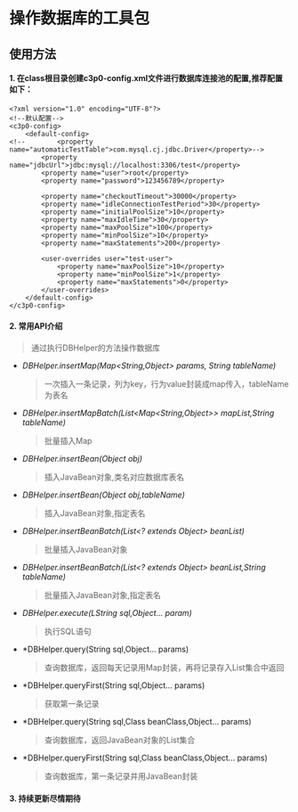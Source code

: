 # 操作数据库的工具包
## 使用方法
#### 1. 在class根目录创建c3p0-config.xml文件进行数据库连接池的配置,推荐配置如下：
```
<?xml version="1.0" encoding="UTF-8"?>
<!--默认配置-->
<c3p0-config>
    <default-config>
<!--        <property name="automaticTestTable">com.mysql.cj.jdbc.Driver</property>-->
        <property name="jdbcUrl">jdbc:mysql://localhost:3306/test</property>
        <property name="user">root</property>
        <property name="password">123456789</property>

        <property name="checkoutTimeout">30000</property>
        <property name="idleConnectionTestPeriod">30</property>
        <property name="initialPoolSize">10</property>
        <property name="maxIdleTime">30</property>
        <property name="maxPoolSize">100</property>
        <property name="minPoolSize">10</property>
        <property name="maxStatements">200</property>

        <user-overrides user="test-user">
            <property name="maxPoolSize">10</property>
            <property name="minPoolSize">1</property>
            <property name="maxStatements">0</property>
        </user-overrides>
    </default-config>
</c3p0-config>
```

#### 2. 常用API介绍
> 通过执行DBHelper的方法操作数据库

- *DBHelper.insertMap(Map<String,Object> params, String tableName)*
    > 一次插入一条记录，列为key，行为value封装成map传入，tableName为表名

- *DBHelper.insertMapBatch(List<Map<String,Object>> mapList,String tableName)*
    > 批量插入Map

- *DBHelper.insertBean(Object obj)*
    > 插入JavaBean对象,类名对应数据库表名

- *DBHelper.insertBean(Object obj,tableName)*
    > 插入JavaBean对象,指定表名

- *DBHelper.insertBeanBatch(List<? extends Object> beanList)*
    > 批量插入JavaBean对象

- *DBHelper.insertBeanBatch(List<? extends Object> beanList,String tableName)*
    > 批量插入JavaBean对象,指定表名

- *DBHelper.execute(LString sql,Object... param)*
    > 执行SQL语句

- *DBHelper.query(String sql,Object... params)
    > 查询数据库，返回每天记录用Map封装，再将记录存入List集合中返回

- *DBHelper.queryFirst(String sql,Object... params)
    > 获取第一条记录

- *DBHelper.query(String sql,Class<T> beanClass,Object... params)
    > 查询数据库，返回JavaBean对象的List集合

- *DBHelper.queryFirst(String sql,Class<T> beanClass,Object... params)
    > 查询数据库，第一条记录并用JavaBean封装

#### 3. 持续更新尽情期待



